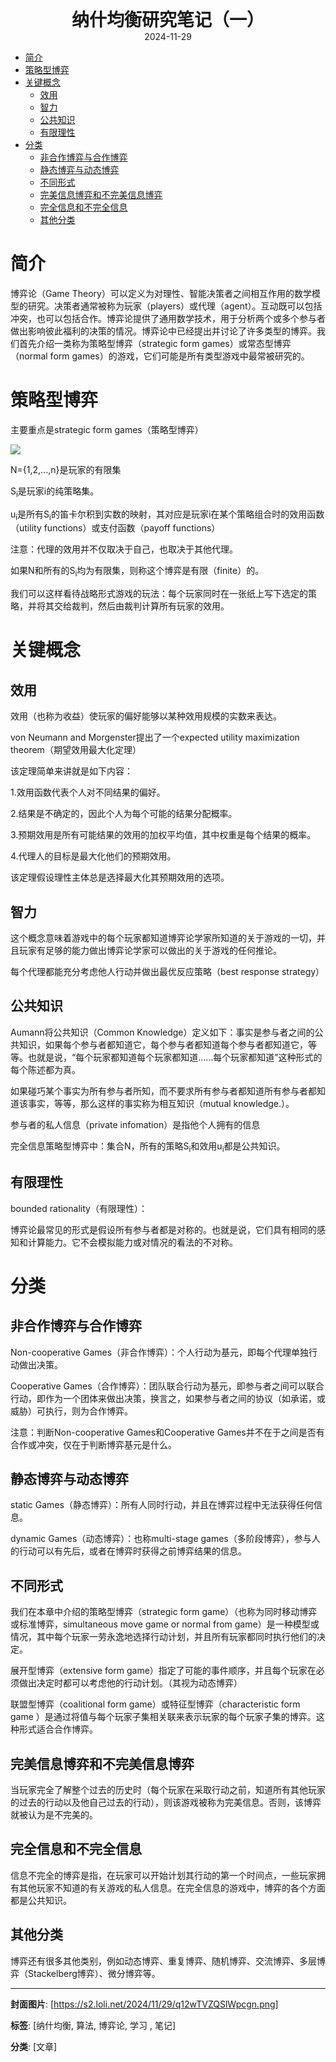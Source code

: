 <div style="text-align:center;font-weight:bold;font-size:2em"> 纳什均衡研究笔记（一） </div>

<div style="text-align:center;">2024-11-29</div>

<!-- TOC -->
- [简介](#简介)
- [策略型博弈](#策略型博弈)
- [关键概念](#关键概念)
  - [效用](#效用)
  - [智力](#智力)
  - [公共知识](#公共知识)
  - [有限理性](#有限理性)
- [分类](#分类)
  - [非合作博弈与合作博弈](#非合作博弈与合作博弈)
  - [静态博弈与动态博弈](#静态博弈与动态博弈)
  - [不同形式](#不同形式)
  - [完美信息博弈和不完美信息博弈](#完美信息博弈和不完美信息博弈)
  - [完全信息和不完全信息](#完全信息和不完全信息)
  - [其他分类](#其他分类)
<!-- /TOC -->

# 简介<a name="简介"></a>

博弈论（Game Theory）可以定义为对理性、智能决策者之间相互作用的数学模型的研究。决策者通常被称为玩家（players）或代理（agent）。互动既可以包括冲突，也可以包括合作。博弈论提供了通用数学技术，用于分析两个或多个参与者做出影响彼此福利的决策的情况。博弈论中已经提出并讨论了许多类型的博弈。我们首先介绍一类称为策略型博弈（strategic form games）或常态型博弈（normal form games）的游戏，它们可能是所有类型游戏中最常被研究的。

# 策略型博弈<a name="策略型博弈"></a>
主要重点是strategic form games（策略型博弈）

<img src="https://s2.loli.net/2024/11/29/B7LJkzVYeQroiqZ.png"/>

N={1,2,...,n}是玩家的有限集

S<sub>i</sub>是玩家i的纯策略集。

u<sub>i</sub>是所有S<sub>i</sub>的笛卡尔积到实数的映射，其对应是玩家i在某个策略组合时的效用函数（utility functions）或支付函数（payoff functions）

注意：代理的效用并不仅取决于自己，也取决于其他代理。

如果N和所有的S<sub>i</sub>均为有限集，则称这个博弈是有限（finite）的。

我们可以这样看待战略形式游戏的玩法：每个玩家同时在一张纸上写下选定的策略，并将其交给裁判，然后由裁判计算所有玩家的效用。


# 关键概念<a name="关键概念"></a>

## 效用<a name="效用"></a>

效用（也称为收益）使玩家的偏好能够以某种效用规模的实数来表达。

von Neumann and Morgenster提出了一个expected utility maximization theorem（期望效用最大化定理）

该定理简单来讲就是如下内容：

1.效用函数代表个人对不同结果的偏好。

2.结果是不确定的，因此个人为每个可能的结果分配概率。

3.预期效用是所有可能结果的效用的加权平均值，其中权重是每个结果的概率。

4.代理人的目标是最大化他们的预期效用。

该定理假设理性主体总是选择最大化其预期效用的选项。

## 智力<a name="智力"></a>

这个概念意味着游戏中的每个玩家都知道博弈论学家所知道的关于游戏的一切，并且玩家有足够的能力做出博弈论学家可以做出的关于游戏的任何推论。

每个代理都能充分考虑他人行动并做出最优反应策略（best response strategy）

## 公共知识<a name="公共知识"></a>

Aumann将公共知识（Common Knowledge）定义如下：事实是参与者之间的公共知识，如果每个参与者都知道它，每个参与者都知道每个参与者都知道它，等等。也就是说，“每个玩家都知道每个玩家都知道……每个玩家都知道”这种形式的每个陈述都为真。

如果碰巧某个事实为所有参与者所知，而不要求所有参与者都知道所有参与者都知道该事实，等等，那么这样的事实称为相互知识（mutual knowledge.）。

参与者的私人信息（private infomation）是指他个人拥有的信息

完全信息策略型博弈中：集合N，所有的策略S<sub>i</sub>和效用u<sub>i</sub>都是公共知识。

## 有限理性<a name="有限理性"></a>

bounded rationality（有限理性）：

博弈论最常见的形式是假设所有参与者都是对称的。也就是说，它们具有相同的感知和计算能力。它不会模拟能力或对情况的看法的不对称。

# 分类<a name="分类"></a>

## 非合作博弈与合作博弈<a name="非合作博弈与合作博弈"></a>

Non-cooperative Games（非合作博弈）：个人行动为基元，即每个代理单独行动做出决策。

Cooperative Games（合作博弈）：团队联合行动为基元，即参与者之间可以联合行动，即作为一个团体来做出决策，换言之，如果参与者之间的协议（如承诺，或威胁）可执行，则为合作博弈。

注意：判断Non-cooperative Games和Cooperative Games并不在于之间是否有合作或冲突，仅在于判断博弈基元是什么。

## 静态博弈与动态博弈<a name="静态博弈与动态博弈"></a>

static Games（静态博弈）：所有人同时行动，并且在博弈过程中无法获得任何信息。

dynamic Games（动态博弈）：也称multi-stage games（多阶段博弈），参与人的行动可以有先后，或者在博弈时获得之前博弈结果的信息。

## 不同形式<a name="不同形式"></a>

我们在本章中介绍的策略型博弈（strategic form game）（也称为同时移动博弈或标准博弈，simultaneous move game or normal from game）是一种模型或情况，其中每个玩家一劳永逸地选择行动计划，并且所有玩家都同时执行他们的决定。

展开型博弈（extensive form game）指定了可能的事件顺序，并且每个玩家在必须做出决定时都可以考虑他的行动计划。（其视为动态博弈）

联盟型博弈（coalitional form game）或特征型博弈（characteristic form game ）是通过将值与每个玩家子集相关联来表示玩家的每个玩家子集的博弈。这种形式适合合作博弈。

## 完美信息博弈和不完美信息博弈<a name="完美信息博弈和不完美信息博弈"></a>

当玩家完全了解整个过去的历史时（每个玩家在采取行动之前，知道所有其他玩家的过去的行动以及他自己过去的行动），则该游戏被称为完美信息。否则，该博弈就被认为是不完美的。

## 完全信息和不完全信息<a name="完全信息和不完全信息"></a>

信息不完全的博弈是指，在玩家可以开始计划其行动的第一个时间点，一些玩家拥有其他玩家不知道的有关游戏的私人信息。在完全信息的游戏中，博弈的各个方面都是公共知识。

## 其他分类<a name="其他分类"></a>

博弈还有很多其他类别，例如动态博弈、重复博弈、随机博弈、交流博弈、多层博弈（Stackelberg博弈）、微分博弈等。

---
**封面图片**: [https://s2.loli.net/2024/11/29/q12wTVZQSlWpcgn.png]

**标签**: [纳什均衡, 算法, 博弈论, 学习 , 笔记]

**分类**: [文章]
